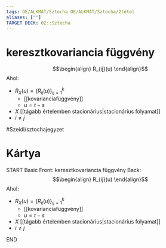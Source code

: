 ```yaml
---
tags: OE/ALKMAT/Sztocha OE/ALKMAT/Sztocha/2tétel 
aliases: [""]
TARGET DECK: 02::Sztocha
---
```


# keresztkovariancia függvény
$$\begin{align}
	R_{ij}(u)
\end{align}$$
Ahol:
- $R_X(u) = \{ R_{ij}(u) \}_{ij=1}^k$
	- [[kovarianciafüggvény]]
	- $u=t-s$
- $X$ [[tágabb értelemben stacionárius|stacionárius folyamat]]
- $i \ne j$

#Szeidl/sztochajegyzet 
# Kártya
START
Basic
Front:
keresztkovariancia függvény
Back:
$$\begin{align}
	R_{ij}(u)
\end{align}$$
Ahol:
- $R_X(u) = \{ R_{ij}(u) \}_{ij=1}^k$
	- [[kovarianciafüggvény]]
	- $u=t-s$
- $X$ [[tágabb értelemben stacionárius|stacionárius folyamat]]
- $i \ne j$
<!--ID: 1686163187413-->
END
